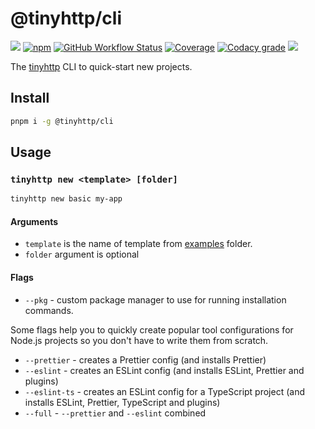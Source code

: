 # @tinyhttp/cli

[![](https://img.shields.io/badge/website-visit-hotpink?style=for-the-badge)][site-url] [![npm](https://img.shields.io/npm/dt/@tinyhttp/cli?style=for-the-badge&color=hotpink)][npm-url] [![GitHub Workflow Status](https://img.shields.io/github/workflow/status/tinyhttp/tinyhttp/CI?style=for-the-badge&logo=github&label=&color=hotpink)][github-actions] [![Coverage](https://img.shields.io/codacy/coverage/30baec78b1904d8aa0fac0d8016c13d1?style=for-the-badge&color=hotpink)][codacy-url] [![Codacy grade](https://img.shields.io/codacy/grade/30baec78b1904d8aa0fac0d8016c13d1?style=for-the-badge&logo=codacy&label=codacy&color=hotpink)][codacy-url] [![](https://img.shields.io/badge/donate-DEV-hotpink?style=for-the-badge)](https://stakes.social/0x14308514785B216904a41aB817282d25425Cce39)

The [tinyhttp](https://github.com/talentlessguy/tinyhttp) CLI to quick-start new projects.

## Install

```sh
pnpm i -g @tinyhttp/cli
```

## Usage

### `tinyhttp new <template> [folder]`

```sh
tinyhttp new basic my-app
```

#### Arguments

- `template` is the name of template from [examples](https://github.com/talentlessguy/tinyhttp/tree/master/examples) folder.
- `folder` argument is optional

#### Flags

- `--pkg` - custom package manager to use for running installation commands.

Some flags help you to quickly create popular tool configurations for Node.js projects so you don't have to write them from scratch.

- `--prettier` - creates a Prettier config (and installs Prettier)
- `--eslint` - creates an ESLint config (and installs ESLint, Prettier and plugins)
- `--eslint-ts` - creates an ESLint config for a TypeScript project (and installs ESLint, Prettier, TypeScript and plugins)
- `--full` - `--prettier` and `--eslint` combined

[site-url]: https://tinyhttp.v1rtl.site
[npm-url]: https://npmjs.com/package/@tinyhttp/cli
[github-actions]: https://github.com/tinyhttp/cli/actions
[codacy-url]: https://www.codacy.com/manual/tinyhttp/cli
